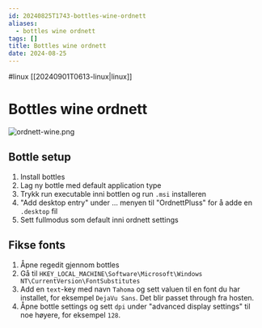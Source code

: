 ```yaml
---
id: 20240825T1743-bottles-wine-ordnett
aliases:
  - bottles wine ordnett
tags: []
title: Bottles wine ordnett
date: 2024-08-25
---
```


#linux [[20240901T0613-linux|linux]]

# Bottles wine ordnett

![ordnett-wine.png](Assets/ordnett-wine.png)

## Bottle setup

1. Install bottles
2. Lag ny bottle med default application type
3. Trykk run executable inni bottlen og run `.msi` installeren
4. "Add desktop entry" under ... menyen til "OrdnettPluss" for å adde en `.desktop` fil
5. Sett fullmodus som default inni ordnett settings

## Fikse fonts

1. Åpne regedit gjennom bottles
2. Gå til `HKEY_LOCAL_MACHINE\Software\Microsoft\Windows NT\CurrentVersion\FontSubstitutes`
3. Add en `text`-key med navn `Tahoma` og sett valuen til en font du har installet, for eksempel `DejaVu Sans`. Det blir passet through fra hosten.
4. Åpne bottle settings og sett `dpi` under "advanced display settings" til noe høyere, for eksempel `128`.
